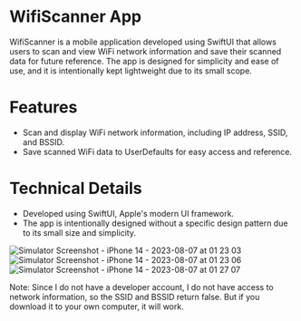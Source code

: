 # WifiScanner App
WifiScanner is a mobile application developed using SwiftUI that allows users to scan and view WiFi network information and save their scanned data for future reference. The app is designed for simplicity and ease of use, and it is intentionally kept lightweight due to its small scope.

# Features
- Scan and display WiFi network information, including IP address, SSID, and BSSID.
- Save scanned WiFi data to UserDefaults for easy access and reference.

# Technical Details
- Developed using SwiftUI, Apple's modern UI framework.
- The app is intentionally designed without a specific design pattern due to its small size and simplicity.



![Simulator Screenshot - iPhone 14 - 2023-08-07 at 01 23 03](https://github.com/EmreOzbagdatli/WifiScanner/assets/74432853/fe0ed23c-5b48-4503-b6b0-a1e6ff33b48d)
![Simulator Screenshot - iPhone 14 - 2023-08-07 at 01 23 06](https://github.com/EmreOzbagdatli/WifiScanner/assets/74432853/bd309942-2853-43d5-824e-630cf3e3102c)
![Simulator Screenshot - iPhone 14 - 2023-08-07 at 01 27 07](https://github.com/EmreOzbagdatli/WifiScanner/assets/74432853/b4de762e-341f-49ad-a6f2-65480e3ec5d7)


 



Note: Since I do not have a developer account, I do not have access to network information, so the SSID and BSSID return false. But if you download it to your own computer, it will work.
